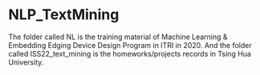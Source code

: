 # NLP_TextMining

The folder called NL is the training material of  Machine Learning & Embedding Edging Device Design Program in ITRI in 2020.
And the folder called ISS22_text_mining is the homeworks/projects records in Tsing Hua University.
